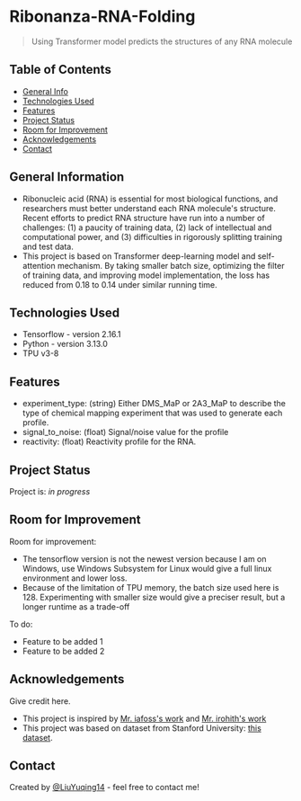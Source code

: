 # Ribonanza-RNA-Folding
> Using Transformer model predicts the structures of any RNA molecule

## Table of Contents
* [General Info](#general-information)
* [Technologies Used](#technologies-used)
* [Features](#features)
* [Project Status](#project-status)
* [Room for Improvement](#room-for-improvement)
* [Acknowledgements](#acknowledgements)
* [Contact](#contact)

## General Information
- Ribonucleic acid (RNA) is essential for most biological functions, and researchers must better understand each RNA molecule's structure. Recent efforts to predict RNA structure have run into a number of challenges: (1) a paucity of training data, (2) lack of intellectual and computational power, and (3) difficulties in rigorously splitting training and test data. 
- This project is based on Transformer deep-learning model and self-attention mechanism. By taking smaller batch size, optimizing the filter of training data, and improving model implementation, the loss has reduced from 0.18 to 0.14 under similar running time.

## Technologies Used
- Tensorflow - version 2.16.1
- Python - version 3.13.0
- TPU v3-8

## Features
- experiment_type: (string) Either DMS_MaP or 2A3_MaP to describe the type of chemical mapping experiment that was used to generate each profile.
- signal_to_noise: (float) Signal/noise value for the profile
- reactivity: (float) Reactivity profile for the RNA.

## Project Status
Project is: _in progress_ 


## Room for Improvement
Room for improvement:
- The tensorflow version is not the newest version because I am on Windows, use Windows Subsystem for Linux would give a full linux environment and lower loss.
- Because of the limitation of TPU memory, the batch size used here is 128. Experimenting with smaller size would give a preciser result, but a longer runtime as a trade-off

To do:
- Feature to be added 1
- Feature to be added 2


## Acknowledgements
Give credit here.
- This project is inspired by [Mr. iafoss's work](https://www.kaggle.com/code/iafoss/rna-starter-0-186-lb/notebook) and [Mr. irohith's work](https://www.kaggle.com/code/irohith/aslfr-ctc-based-on-prev-comp-1st-place)
- This project was based on dataset from Stanford University: [this dataset](https://www.kaggle.com/competitions/stanford-ribonanza-rna-folding/data).


## Contact
Created by [@LiuYuqing14](https://github.com/LiuYuqing14/Ribonanza-RNA-Folding) - feel free to contact me!

